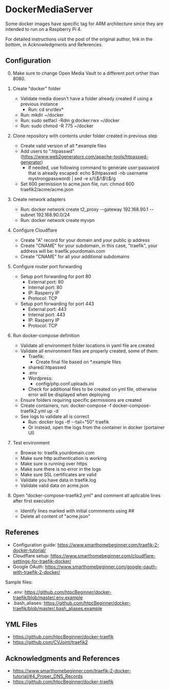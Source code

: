 # DockerMediaServer

Some docker images have specific tag for ARM architecture since they are intended to run on a Raspberry Pi 4.

For detailed instructions visit the post of the original author, link in the bottom, in Acknowledgments and References.

## Configuration 

0) Make sure to change Open Media Vault to a different port orther than 8080.

1) Create "docker" folder
    - Validate media doesn't have a folder already created if using a previous instance
        - Run: cd srv/dev*
    - Run: mkdir ~/docker
    - Run: sudo setfacl -Rdm g:docker:rwx ~/docker
    - Run: sudo chmod -R 775 ~/docker

2) Clone repository with contents under folder created in previous step
    - Create valid version of all *.example files
    - Add users to ".htpasswd" (https://www.web2generators.com/apache-tools/htpasswd-generator)
        - If needed, use following command to generate user:password that is already escaped: echo $(htpasswd -nb username mystrongpassword) | sed -e s/\\$/\\$\\$/g
    - Set 600 permission to acme.json file, run: chmod 600 traefik2/acme/acme.json

3) Create network adapters
    - Run: docker network create t2_proxy --gateway 192.168.90.1 --subnet 192.168.90.0/24 
    - Run: docker network create myvpn

4) Configure Cloudflare
    - Create "A" record for your domain and your public ip address
    - Create "CNAME" for your subdomain, in this case, "traefik", your address will be: traefik.yourdomain.com
    - Create "CNAME" for all your additional subdomains

5) Configure router port forwarding
    - Setup port forwarding for port 80
        - External port: 80
        - Internal port: 80
        - IP: Rasperry IP
        - Protocol: TCP
    - Setup port forwarding for port 443
        - External port: 443
        - Internal port: 443
        - IP: Rasperry IP
        - Protocol: TCP

6) Run docker-compose definition
    - Validate all environment folder locations in yaml file are created
    - Validate all environment files are properly created, some of them:
        - Traefik:
            - Create final file based on *.example files
        - shared/.htpasswd
        - .env
        - Wordpress:
            - config/php.conf.uploads.ini
        - Check for additional files to be created on yml file, otherwise error will be displayed when deploying
    - Ensure folders requiring specific permissions are created
    - Create containers, run: docker-compose -f docker-compose-traefik2.yml up -d
    - See logs to validate all is correct
        - Run: docker logs -tf --tail="50" traefik
        - Or instead, open the logs from the container in docker (portainer UI)

7) Test environment
    - Browse to: traefik.yourdomain.com
    - Make sure http authentication is working
    - Make sure is running over https
    - Make sure there is no error in the logs
    - Make sure SSL certificates are valid
    - Validate you have data in traefik.log
    - Validate valid data on acme.json

8) Open "docker-compose-traefik2.yml" and comment all aplicable lines after first execution
    - Identify lines marked with initial commments using ##
    - Delete all content of "acme.json"

## Referenes

- Configuration guide: https://www.smarthomebeginner.com/traefik-2-docker-tutorial/
- Cloudflare setup: https://www.smarthomebeginner.com/cloudflare-settings-for-traefik-docker/
- Google OAuth: https://www.smarthomebeginner.com/google-oauth-with-traefik-2-docker/

Sample files: 
- .env: https://github.com/htpcBeginner/docker-traefik/blob/master/.env.example
- .bash_aliases: https://github.com/htpcBeginner/docker-traefik/blob/master/.bash_aliases.example

## YML Files

- https://github.com/htpcBeginner/docker-traefik
- https://github.com/CVJoint/traefik2

## Acknowledgments and References

- https://www.smarthomebeginner.com/traefik-2-docker-tutorial/#4_Proper_DNS_Records
- https://github.com/htpcBeginner/docker-traefik
